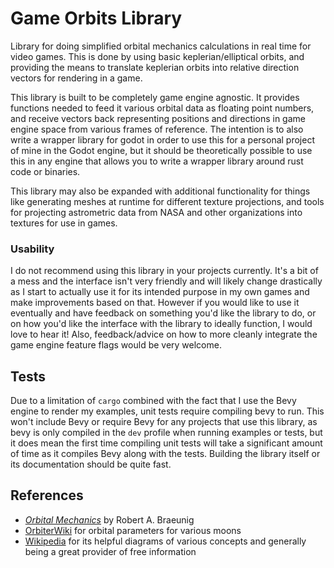# Game Orbits Library

Library for doing simplified orbital mechanics calculations in real time for video games. This is
done by using basic keplerian/elliptical orbits, and providing the means to translate keplerian
orbits into relative direction vectors for rendering in a game.

This library is built to be completely game engine agnostic. It provides
functions needed to feed it various orbital data as floating point numbers, and receive vectors
back representing positions and directions in game engine space from various
frames of reference. The intention is to also write a wrapper library for godot
in order to use this for a personal project of mine in the Godot engine, but it
should be theoretically possible to use this in any engine that allows you to
write a wrapper library around rust code or binaries.

This library may also be expanded with additional functionality for things like
generating meshes at runtime for different texture projections, and tools for
projecting astrometric data from NASA and other organizations into textures for
use in games.

### Usability

I do not recommend using this library in your projects currently. It's a bit of
a mess and the interface isn't very friendly and will likely change drastically
as I start to actually use it for its intended purpose in my own games and make
improvements based on that. However if you would like to use it eventually and
have feedback on something you'd like the library to do, or on how you'd like
the interface with the library to ideally function, I would love to hear it!
Also, feedback/advice on how to more cleanly integrate the game engine feature
flags would be very welcome.

## Tests

Due to a limitation of `cargo` combined with the fact that I use the Bevy engine
to render my examples, unit tests require compiling bevy to run. This won't
include Bevy or require Bevy for any projects that use this library, as bevy is
only compiled in the `dev` profile when running examples or tests, but it does
mean the first time compiling unit tests will take a significant amount of time
as it compiles Bevy along with the tests. Building the library itself or its
documentation should be quite fast.

## References

- [*Orbital Mechanics*](http://www.braeunig.us/space/orbmech.htm) by Robert A. Braeunig
- [OrbiterWiki](https://www.orbiterwiki.org/wiki/Main_Page) for orbital parameters for various moons
- [Wikipedia](https://wikipedia.org) for its helpful diagrams of various concepts and generally being a great provider of free information
